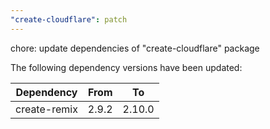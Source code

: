 ```yaml
---
"create-cloudflare": patch
---
```


chore: update dependencies of "create-cloudflare" package

The following dependency versions have been updated:

| Dependency   | From  | To     |
| ------------ | ----- | ------ |
| create-remix | 2.9.2 | 2.10.0 |
